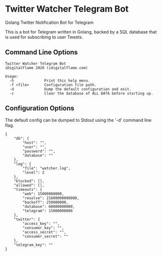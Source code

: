 # Twitter Watcher Telegram Bot

Golang Twitter Notification Bot for Telegram

This is a bot for Telegram written in Golang, backed by a SQL database that is used for subscribing to user Tweets.

## Command Line Options

```[text]
Twitter Watcher Telegram Bot
iDigitalFlame 2020 (idigitalflame.com)

Usage:
  -h              Print this help menu.
  -f <file>       Configuration file path.
  -d              Dump the default configuration and exit.
  -c              Clear the database of ALL DATA before starting up.
```

## Configuration Options

The default config can be dumped to Stdout using the '-d' command line flag.

```[json]
{
    "db": {
        "host": "",
        "user": "",
        "password": "",
        "database": ""
    },
    "log": {
        "file": "watcher.log",
        "level": 2
    },
    "blocked": [],
    "allowed": [],
    "timeouts": {
        "web": 15000000000,
        "resolve": 21600000000000,
        "backoff": 250000000,
        "database": 60000000000,
        "telegram": 15000000000
    },
    "twitter": {
        "access_key": "",
        "consumer_key": "",
        "access_secret": "",
        "consumer_secret": ""
    },
    "telegram_key": ""
}
```
